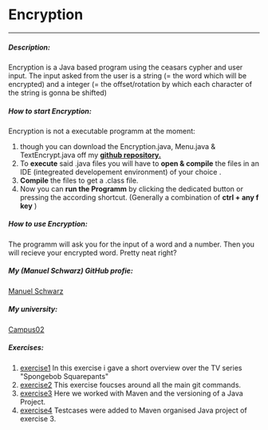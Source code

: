 # Encryption
***
##### Description:
Encryption is a Java based program using the ceasars cypher and user input. The input asked from the user is a string (= the word which will be encrypted) and a integer (= the offset/rotation  by which each character of the string is gonna be shifted)
##### How to start Encryption:
Encryption is not a executable programm at the moment:
1. though you can download the Encryption.java, Menu.java & TextEncrypt.java off my [**github repository.**](https://github.com/dermanuelschwarz/dermanuelschwarz)
2. To **execute** said .java files you will have to **open & compile** the files in an IDE (integreated developement environment) of your choice .
3. **Compile** the files to get a .class file. 
4. Now you can **run the Programm** by clicking the dedicated button or pressing the according shortcut. (Generally a combination of __ctrl + any f key__ )
##### How to use Encryption:
The programm will ask you for the input of a word and a number. Then you will recieve your encrypted word. Pretty neat right?
##### My (Manuel Schwarz) GitHub profie:
[Manuel Schwarz](https://github.com/manuelschwarzBSD)
##### My university:
[Campus02](https://www.campus02.at)
##### Exercises:
1. [exercise1](exercise1.md) In this exercise i gave a short overview over the TV series "Spongebob Squarepants"
2. [exercise2](exercise2.md) This exercise foucses around all the main git commands.
3. [exercise3](exercise3.md) Here we worked with Maven and the versioning of a Java Project.
4. [exercise4](exercise4.md) Testcases were added to Maven organised Java project of exercise 3.
